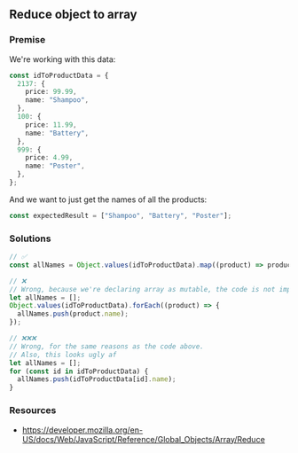 ## Reduce object to array

### Premise

We're working with this data:

```ts
const idToProductData = {
  2137: {
    price: 99.99,
    name: "Shampoo",
  },
  100: {
    price: 11.99,
    name: "Battery",
  },
  999: {
    price: 4.99,
    name: "Poster",
  },
};
```

And we want to just get the names of all the products:

```ts
const expectedResult = ["Shampoo", "Battery", "Poster"];
```

### Solutions

```ts
// ✅
const allNames = Object.values(idToProductData).map((product) => product.name);
```

```ts
// ❌
// Wrong, because we're declaring array as mutable, the code is not imperative and we rely on side-effects
let allNames = [];
Object.values(idToProductData).forEach((product) => {
  allNames.push(product.name);
});
```

```ts
// ❌❌❌
// Wrong, for the same reasons as the code above.
// Also, this looks ugly af
let allNames = [];
for (const id in idToProductData) {
  allNames.push(idToProductData[id].name);
}
```

### Resources

- https://developer.mozilla.org/en-US/docs/Web/JavaScript/Reference/Global_Objects/Array/Reduce
